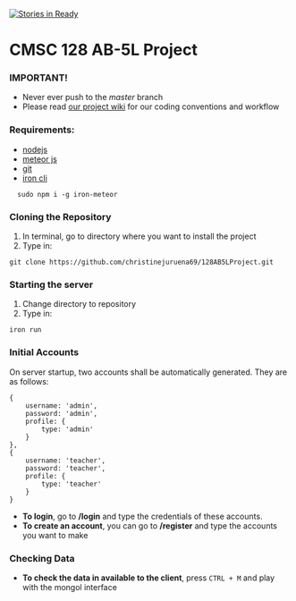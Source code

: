 [![Stories in Ready](https://badge.waffle.io/christinejuruena69/128AB5LProject.png?label=ready&title=Ready)](https://waffle.io/christinejuruena69/128AB5LProject)
# CMSC 128 AB-5L Project

### IMPORTANT!
  * Never ever push to the *master* branch
  * Please read [our project wiki](https://github.com/christinejuruena69/128AB5LProject/wiki) for our coding conventions and workflow

### Requirements:
  * [nodejs](https://github.com/creationix/nvm)
  * [meteor js](http://www.meteor.com/)
  * [git](http://git-scm.com/)
  * [iron cli](https://github.com/iron-meteor/iron-cli)
```
  sudo npm i -g iron-meteor
```

### Cloning the Repository
  1. In terminal, go to directory where you want to install the project
  2. Type in:
```
git clone https://github.com/christinejuruena69/128AB5LProject.git
```

### Starting the server
  1. Change directory to repository
  2. Type in:
```
iron run
```

### Initial Accounts
On server startup, two accounts shall be automatically generated. They are as follows:
```
{
    username: 'admin',
    password: 'admin',
    profile: {
        type: 'admin'
    }
},
{
    username: 'teacher',
    password: 'teacher',
    profile: {
        type: 'teacher'
    }
}
```

* **To login**, go to **/login** and type the credentials of these accounts.
* **To create an account**, you can go to **/register** and type the accounts you want to make

### Checking Data
* **To check the data in available to the client**, press `CTRL + M` and play with the mongol interface
